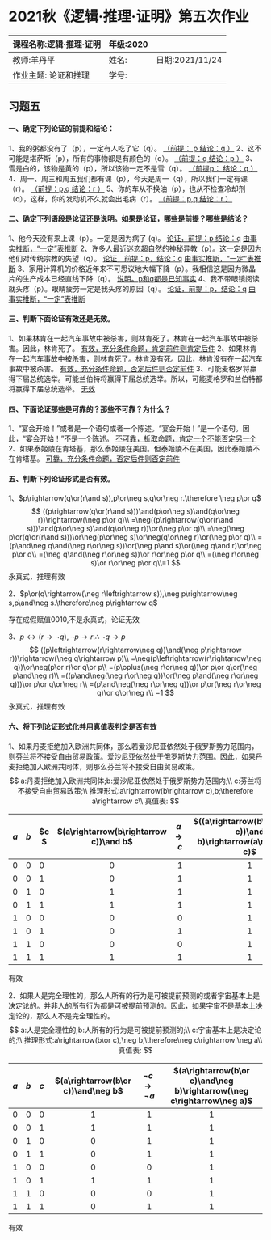 # 2021秋《逻辑·推理·证明》第五次作业

| 课程名称:逻辑·推理·证明 | 年级:2020 |                 |
| :---------------------- | --------- | :-------------- |
| 教师:羊丹平             | 姓名:     | 日期:2021/11/24 |
| 作业主题: 论证和推理    | 学号:     |                 |

## 习题五

#### 一、确定下列论证的前提和结论：
1、我的粥都没有了（p），一定有人吃了它（q）。
<u>（前提： p 结论：q ）</u>
2、这不可能是堪萨斯（p），所有的事物都是有颜色的（q）。
<u>（前提：q  结论：p ）</u>
3、雪是白的，该物是黄的（p），所以该物一定不是雪（q）。
<u>（前提p： 结论：q ）</u>
4、周一、周三和周五我们都有课（p），今天是周一（q），所以我们一定有课（r）。
<u>（前提：p,q  结论：r ）</u>
5、你的车从不换油（p），也从不检查冷却剂（q），这样，你的发动机不久就会出毛病（r）。
<u>（前提：p,q 结论：r ）</u>



#### 二、确定下列语段是论证还是说明。如果是论证，哪些是前提？哪些是结论？
1、他今天没有来上课（p）。一定是因为病了 (q)。
	<u>论证，前提：p 结论：q</u>
	<u>由事实推断，“一定”表推断</u>
2、许多人最近迷恋超自然的神秘异教（p）。这一定是因为他们对传统宗教的失望（q）。
	<u>论证，前提：p，结论：q</u>
	<u>由事实推断，“一定”表推断</u>
3、家用计算机的价格近年来不可思议地大幅下降（p）。我相信这是因为微晶片的生产成本已经直线下降（q）。
	<u>说明。p和q都是已知事实</u>
4、我不带眼镜阅读就头疼（p）。眼睛疲劳一定是我头疼的原因（q）。
	<u>论证，前提：p，结论：q</u>
	<u>由事实推断，“一定”表推断</u>



#### 三、判断下面论证有效还是无效。
1、如果林肯在一起汽车事故中被杀害，则林肯死了。林肯在一起汽车事故中被杀害。因此，林肯死了。
	<u>有效，充分条件命题，肯定前件则肯定后件</u>
2、如果林肯在一起汽车事故中被杀害，则林肯死了。林肯没有死。因此，林肯没有在一起汽车事故中被杀害。
	<u>有效，充分条件命题，否定后件则否定前件</u>
3、可能麦格罗将赢得下届总统选举。可能兰伯特将赢得下届总统选举。所以，可能麦格罗和兰伯特都将赢得下届总统选举。
	<u>无效</u>


#### 四、下面论证那些是可靠的？那些不可靠？为什么？
1、“宴会开始！”或者是一个语句或者一个陈述。“宴会开始！”是一个语句。因此，“宴会开始！”不是一个陈述。
	<u>不可靠，析取命题，肯定一个不能否定另一个</u>
2、如果泰姬陵在肯塔基，那么泰姬陵在美国。但泰姬陵不在美国。因此泰姬陵不在肯塔基。
	<u>可靠，充分条件命题，否定后件则否定前件</u>


#### 五、判断下列论证形式是否有效。
1、$p\rightarrow(q\or(r\and s)),p\or\neg s,q\or\neg r.\therefore \neg p\or q$
$$
((p\rightarrow(q\or(r\and s)))\and(p\or\neg s)\and(q\or\neg r))\rightarrow(\neg p\or q)\\
=\neg((p\rightarrow(q\or(r\and s)))\and(p\or\neg s)\and(q\or\neg r))\or(\neg p\or q)\\
=\neg(\neg p\or(q\or(r\and s)))\or\neg(p\or\neg s)\or\neg(q\or\neg r)\or(\neg p\or q)\\
=(p\and\neg q\and(\neg r\or\neg s))\or(\neg p\and s)\or(\neg q\and r)\or\neg p\or q\\
=(\neg q\and(\neg r\or\neg s))\or r\or\neg p\or q\\
=(\neg r\or\neg s)\or r\or\neg p\or q\\=1
$$
永真式，推理有效

2、$p\or(q\rightarrow(\neg r\leftrightarrow s)),\neg p\rightarrow\neg s,p\and\neg s.\therefore\neg p\rightarrow q$

存在成假赋值0010,不是永真式，论证无效

3、$p\leftrightarrow(r\rightarrow\neg q),\neg p\rightarrow r.\therefore\neg q\rightarrow p$
$$
((p\leftrightarrow(r\rightarrow\neg q))\and(\neg p\rightarrow r))\rightarrow(\neg q\rightarrow p)\\
=\neg(p\leftrightarrow(r\rightarrow\neg q))\or\neg(p\or r)\or q\or p\\
=(p\oplus(\neg r\or\neg q))\or p\or q\or(\neg p\and\neg r)\\
=((p\and\neg(\neg r\or\neg q))\or(\neg p\and(\neg r\or\neg q)))\or p\or q\or\neg r\\
=(p\and\neg(\neg r\or\neg q))\or p\or(\neg r\or\neg q)\or q\or\neg r\\
=1
$$
永真式，推理有效





#### 六、将下列论证形式化并用真值表判定是否有效
1、如果丹麦拒绝加入欧洲共同体，那么若爱沙尼亚依然处于俄罗斯势力范围内，则芬兰将不接受自由贸易政策。爱沙尼亚依然处于俄罗斯势力范围。因此，如果丹麦拒绝加入欧洲共同体，则那么芬兰将不接受自由贸易政策。
$$
a:丹麦拒绝加入欧洲共同体;b:爱沙尼亚依然处于俄罗斯势力范围内;\\
c:芬兰将不接受自由贸易政策;\\
推理形式:a\rightarrow(b\rightarrow c),b;\therefore a\rightarrow c\\
真值表:
$$

| $a$  | $b$  | $c $ | $(a\rightarrow(b\rightarrow c))\and b$ | $a\rightarrow c$ | $((a\rightarrow(b\rightarrow c))\and b)\rightarrow(a\rightarrow c)$ |
| ---- | ---- | ---- | :------------------------------------: | :--------------: | :----------------------------------------------------------: |
| 0    | 0    | 0    |                   0                    |        1         |                              1                               |
| 0    | 0    | 1    |                   0                    |        1         |                              1                               |
| 0    | 1    | 0    |                   1                    |        1         |                              1                               |
| 0    | 1    | 1    |                   1                    |        1         |                              1                               |
| 1    | 0    | 0    |                   0                    |        0         |                              1                               |
| 1    | 0    | 1    |                   0                    |        1         |                              1                               |
| 1    | 1    | 0    |                   0                    |        0         |                              1                               |
| 1    | 1    | 1    |                   1                    |        1         |                              1                               |

有效

2、如果人是完全理性的，那么人所有的行为是可被提前预测的或者宇宙基本上是决定论的。并非人的所有行为都是可被提前预测的。因此，如果宇宙不是基本上决定论的，那么人不是完全理性的。
$$
a:人是完全理性的;b:人所有的行为是可被提前预测的;\\
c:宇宙基本上是决定论的;\\
推理形式:a\rightarrow(b\or c),\neg b;\therefore\neg c\rightarrow \neg a\\
真值表:
$$

| $a$  | $b$  | $c$  | $(a\rightarrow(b\or c))\and\neg b$ | $\neg c\rightarrow\neg a$ | $(a\rightarrow(b\or c)\and\neg b)\rightarrow(\neg c\rightarrow\neg a)$ |
| ---- | ---- | ---- | :--------------------------------: | :-----------------------: | :----------------------------------------------------------: |
| 0    | 0    | 0    |                 1                  |             1             |                              1                               |
| 0    | 0    | 1    |                 1                  |             1             |                              1                               |
| 0    | 1    | 0    |                 0                  |             1             |                              1                               |
| 0    | 1    | 1    |                 0                  |             1             |                              1                               |
| 1    | 0    | 0    |                 0                  |             0             |                              1                               |
| 1    | 0    | 1    |                 1                  |             1             |                              1                               |
| 1    | 1    | 0    |                 0                  |             0             |                              1                               |
| 1    | 1    | 1    |                 0                  |             1             |                              1                               |

有效
